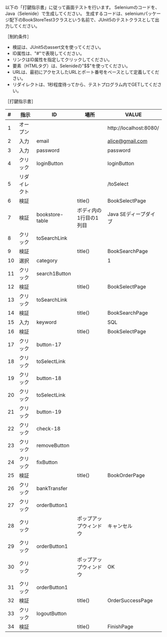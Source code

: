 以下の「打鍵指示書」に従って画面テストを行います。
Seleniumのコードを、Java（Selenide）で生成してください。
生成するコードは、seleniumパッケージ配下のBookStoreTest3クラスという名前で、JUnit5のテストクラスとして出力してください。

［制約条件］

* 検証は、JUnit5のassert文を使ってください。
* ID属性は、"#"で表現してください。
* リンクはID属性を指定してクリックしてください。
* 要素（HTMLタグ）は、Selenideの"$$"を使ってください。
* URLは、最初にアクセスしたURLとポート番号をベースとして定義してください。
* リダイレクトは、1秒程度待ってから、テストプログラム内でGETしてください。

［打鍵指示書］

|#|指示|ID|場所|VALUE|
|:--|--|--|--|--|
|1|オープン|||http://localhost:8080/|
|2|入力|email||alice@gmail.com|
|3|入力|password||password|
|4|クリック|loginButton||loginButton|
|5|リダイレクト|||/toSelect|
|6|検証||title()|BookSelectPage|
|7|検証|bookstore-table|ボディ内の1行目の1列目|Java SEディープダイブ|
|8|クリック|toSearchLink|||
|9|検証||title()|BookSearchPage|
|10|選択|category||1|
|11|クリック|search1Button|||
|12|検証||title()|BookSelectPage|
|13|クリック|toSearchLink|||
|14|検証||title()|BookSearchPage|
|15|入力|keyword||SQL|
|16|検証||title()|BookSelectPage|
|17|クリック|button-17|||
|18|クリック|toSelectLink|||
|19|クリック|button-18|||
|20|クリック|toSelectLink|||
|21|クリック|button-19|||
|22|クリック|check-18|||
|23|クリック|removeButton|||
|24|クリック|fixButton|||
|25|検証||title()|BookOrderPage|
|26|クリック|bankTransfer|||
|27|クリック|orderButton1|||
|28|クリック||ポップアップウィンドウ|キャンセル|
|29|クリック|orderButton1|||
|30|クリック||ポップアップウィンドウ|OK|
|31|クリック|orderButton1|||
|32|検証||title()|OrderSuccessPage|
|33|クリック|logoutButton|||
|34|検証||title()|FinishPage|

